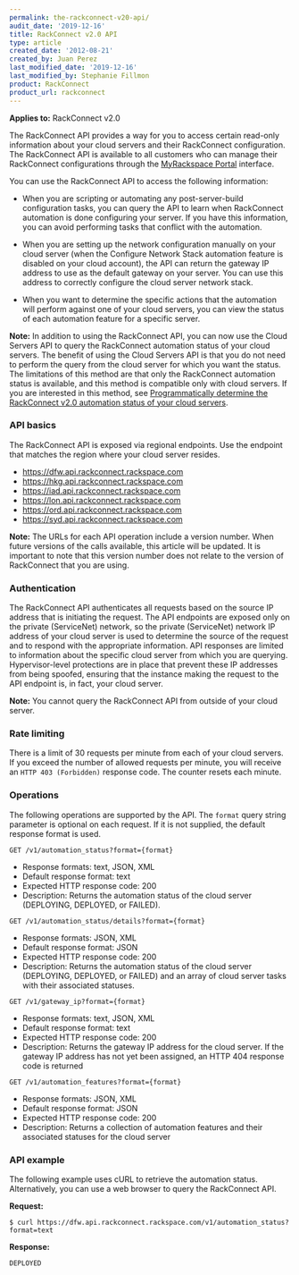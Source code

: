 ```yaml
---
permalink: the-rackconnect-v20-api/
audit_date: '2019-12-16'
title: RackConnect v2.0 API
type: article
created_date: '2012-08-21'
created_by: Juan Perez
last_modified_date: '2019-12-16'
last_modified_by: Stephanie Fillmon
product: RackConnect
product_url: rackconnect
---
```


**Applies to:** RackConnect v2.0

The RackConnect API provides a way for you to access certain read-only
information about your cloud servers and their RackConnect
configuration. The RackConnect API is available to all customers who can
manage their RackConnect configurations
through the [MyRackspace Portal](https://login.rackspace.com/) interface.

You can use the RackConnect API to access the following information:

-   When you are scripting or automating any post-server-build
    configuration tasks, you can query the API to learn when RackConnect
    automation is done configuring your server. If you have this
    information, you can avoid performing tasks that conflict with
    the automation.

-   When you are setting up the network configuration manually on your
    cloud server (when the Configure Network Stack automation feature is
    disabled on your cloud account), the API can return the gateway IP
    address to use as the default gateway on your server. You can
    use this address to correctly configure the cloud server
    network stack.

-   When you want to determine the specific actions that the automation
    will perform against one of your cloud servers, you can view the
    status of each automation feature for a specific server.

**Note:** In addition to using the RackConnect API, you can now use the
Cloud Servers API to query the RackConnect automation status of your
cloud servers. The benefit of using the Cloud Servers API is that you do not need to perform the query from the cloud server for which you want the status. The limitations of this method are that only the RackConnect automation status is available, and this method is compatible only with cloud servers. If you are interested in this method, see [Programmatically determine the RackConnect v2.0 automation status of your cloud servers](/how-to/how-to-programmatically-determine-the-rackconnect-v20-automation-status-of-your-cloud).

### API basics

The RackConnect API is exposed via regional endpoints. Use the endpoint
that matches the region where your cloud server resides.

-   https://dfw.api.rackconnect.rackspace.com
-   https://hkg.api.rackconnect.rackspace.com
-   https://iad.api.rackconnect.rackspace.com
-   https://lon.api.rackconnect.rackspace.com
-   https://ord.api.rackconnect.rackspace.com
-   https://syd.api.rackconnect.rackspace.com

**Note:** The URLs for each API operation include a version number. When
future versions of the calls available, this article will be updated. It
is important to note that this version number does not relate to the
version of RackConnect that you are using.

### Authentication

The RackConnect API authenticates all requests based on the source IP
address that is initiating the request. The API endpoints are exposed
only on the private (ServiceNet) network, so the private (ServiceNet)
network IP address of your cloud server is used to determine the source
of the request and to respond with the appropriate information. API
responses are limited to information about the specific cloud
server from which you are querying. Hypervisor-level protections are in place that prevent these IP
addresses from being spoofed, ensuring that the instance making the
request to the API endpoint is, in fact, your cloud server.

**Note:** You cannot query the RackConnect API from outside of your cloud
server.

### Rate limiting

There is a limit of 30 requests per minute from each of your cloud
servers. If you exceed the number of allowed requests per minute, you
will receive an `HTTP 403 (Forbidden)` response code. The counter resets
each minute.

### Operations

The following operations are supported by the API. The `format` query
string parameter is optional on each request. If it is not supplied, the
default response format is used.

`GET /v1/automation_status?format={format}`

-   Response formats: text, JSON, XML
-   Default response format: text
-   Expected HTTP response code: 200
-   Description: Returns the automation status of the cloud server
    (DEPLOYING, DEPLOYED, or FAILED).

`GET /v1/automation_status/details?format={format}`

-   Response formats: JSON, XML
-   Default response format: JSON
-   Expected HTTP response code: 200
-   Description: Returns the automation status of the cloud server
    (DEPLOYING, DEPLOYED, or FAILED) and an array of cloud server tasks with their associated statuses.

`GET /v1/gateway_ip?format={format}`

-   Response formats: text, JSON, XML
-   Default response format: text
-   Expected HTTP response code: 200
-   Description: Returns the gateway IP address for the cloud server. If the gateway IP address has not yet been assigned, an HTTP 404 response code is returned

`GET /v1/automation_features?format={format}`

-   Response formats: JSON, XML
-   Default response format: JSON
-   Expected HTTP response code: 200
-   Description: Returns a collection of automation features and their associated statuses for the cloud server

### API example

The following example uses cURL to retrieve the automation status.
Alternatively, you can use a web browser to query the RackConnect API.

**Request:**

    $ curl https://dfw.api.rackconnect.rackspace.com/v1/automation_status?format=text

**Response:**

    DEPLOYED
